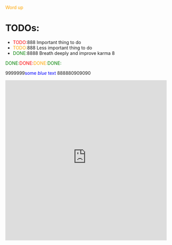 <span style="color:orange;">Word up</span>


<style>
r { color: Red }
o { color: Orange }
g { color: Green }
</style>

# TODOs:

- <r>TODO:</r>888 Important thing to do
- <o>TODO:</o>888 Less important thing to do
- <g>DONE:</g>8888 Breath deeply and improve karma 8

<g>DONE:</g><r>DONE:</r><o>DONE:</o><g>DONE:</g>

9999999<span style="color:blue">some *blue* text</span> 888880909090



  

  
  <iframe src="https://thesaurus-dostoevsky.github.io/graphs/5-25/#%D0%B0%D0%B2%D1%82%D0%BE%D1%80%D1%81%D0%BA%D0%B8%D0%B9" style="border:0px;width:100%;height:500px" allowfullscreen="true" webkitallowfullscreen="true" mozallowfullscreen="true">
  
  
    <iframe src="https://thesaurus-dostoevsky.github.io/test/index.html" style="border:0px;width:100%;height:500px" allowfullscreen="true" webkitallowfullscreen="true" mozallowfullscreen="true">
  
    <iframe src="https://ona-book.org/mp_twitter.html" style="border:0px;width:100%;height:500px" allowfullscreen="true" webkitallowfullscreen="true" mozallowfullscreen="true">
